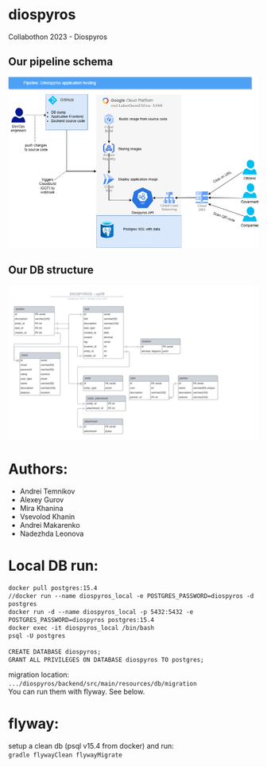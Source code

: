 # diospyros
Collabothon 2023 - Diospyros

## Our pipeline schema
![Architecture](https://github.com/vsev0lod/diospyros/blob/main/flow%20chart.png)

## Our DB structure
![DBschema](https://github.com/vsev0lod/diospyros/blob/main/diospyrosDB.png)

# Authors:
* Andrei Temnikov
* Alexey Gurov
* Mira Khanina 
* Vsevolod Khanin
* Andrei Makarenko
* Nadezhda Leonova



# Local DB run:
```
docker pull postgres:15.4  
//docker run --name diospyros_local -e POSTGRES_PASSWORD=diospyros -d postgres  
docker run -d --name diospyros_local -p 5432:5432 -e POSTGRES_PASSWORD=diospyros postgres:15.4  
docker exec -it diospyros_local /bin/bash  
psql -U postgres  
  
CREATE DATABASE diospyros;  
GRANT ALL PRIVILEGES ON DATABASE diospyros TO postgres;
```
migration location:
`.../diospyros/backend/src/main/resources/db/migration`  
You can run them with flyway. See below.

# flyway:
setup a clean db (psql v15.4 from docker) and run:  
`gradle flywayClean flywayMigrate`